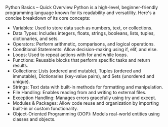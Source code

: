 Python Basics – Quick Overview
Python is a high-level, beginner-friendly programming language known for its readability and versatility. Here's a concise breakdown of its core concepts:
- Variables: Used to store data such as numbers, text, or collections.
- Data Types: Includes integers, floats, strings, booleans, lists, tuples, dictionaries, and sets.
- Operators: Perform arithmetic, comparisons, and logical operations.
- Conditional Statements: Allow decision-making using if, elif, and else.
- Loops: Used to repeat actions with for and while loops.
- Functions: Reusable blocks that perform specific tasks and return results.
- Collections: Lists (ordered and mutable), Tuples (ordered and immutable), Dictionaries (key-value pairs), and Sets (unordered and unique).
- Strings: Text data with built-in methods for formatting and manipulation.
- File Handling: Enables reading from and writing to external files.
- Exception Handling: Manages errors gracefully using try and except.
- Modules & Packages: Allow code reuse and organization by importing built-in or custom functionality.
- Object-Oriented Programming (OOP): Models real-world entities using classes and objects.
